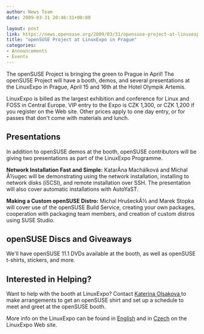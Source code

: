```yaml
---
author: News Team
date: 2009-03-31 20:46:31+00:00

layout: post
link: https://news.opensuse.org/2009/03/31/opensuse-project-at-linuxexpo-in-prague/
title: "openSUSE Project at LinuxExpo in Prague"
categories:
- Announcements
- Events
---
```

The openSUSE Project is bringing the green to Prague in April! The openSUSE Project will have a booth, demos, and several presentations at the LinuxExpo in Prague, April 15 and 16th at the Hotel Olympik Artemis.

LinuxExpo is billed as the largest exhibition and conference for Linux and FOSS in Central Europe. VIP entry to the Expo is CZK 1,300, or CZK 1,200 if you register on the Web site. Other prices apply to one day entry, or for passes that don't come with materials and lunch.


## Presentations


In addition to openSUSE demos at the booth, openSUSE contributors will be giving two presentations as part of the LinuxExpo Programme.

**Network Installation Fast and Simple:** KatarÃ­na Machálková and Michal Å½ugec will be demonstrating using the network installation, installing to network disks (iSCSI), and remote installation over SSH. The presentation will also cover automatic installations with AutoYaST.

**Making a Custom openSUSE Distro:** Michal HrušeckÃ½ and Marek Stopka will cover use of the openSUSE Build Service, creating your own packages, cooperation with packaging team members, and creation of custom distros using SUSE Studio.


## openSUSE Discs and Giveaways


We'll have openSUSE 11.1 DVDs available at the booth, as well as openSUSE t-shirts, stickers, and more.


## Interested in Helping?


Want to help with the booth at LinuxExpo? Contact [Katerina Olsakova ](mailto:kolsakova@suse.cz)to make arrangements to get an openSUSE shirt and set up a schedule to meet and greet at the openSUSE booth.

More info on the LinuxExpo can be found in [English](http://www.linuxexpo.cz/?lang=1) and in [Czech](http://www.linuxexpo.cz/?lang=0) on the LinuxExpo Web site.		
